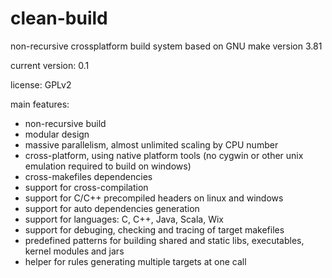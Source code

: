# clean-build
non-recursive crossplatform build system based on GNU make version 3.81

current version: 0.1

license: GPLv2

main features:

- non-recursive build
- modular design
- massive parallelism, almost unlimited scaling by CPU number
- cross-platform, using native platform tools (no cygwin or other unix emulation required to build on windows)
- cross-makefiles dependencies
- support for cross-compilation
- support for C/C++ precompiled headers on linux and windows
- support for auto dependencies generation
- support for languages: C, C++, Java, Scala, Wix
- support for debuging, checking and tracing of target makefiles
- predefined patterns for building shared and static libs, executables, kernel modules and jars
- helper for rules generating multiple targets at one call
